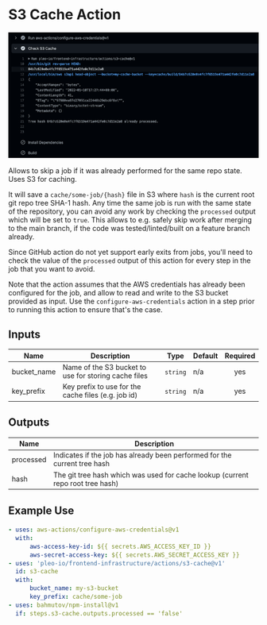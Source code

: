 # S3 Cache Action

![](./screenshot.png)

Allows to skip a job if it was already performed for the same repo state. Uses S3 for caching.

It will save a `cache/some-job/{hash}` file in S3 where `hash` is the current root git repo tree
SHA-1 hash. Any time the same job is run with the same state of the repository, you can avoid any
work by checking the `processed` output which will be set to `true`. This allows to e.g. safely skip
work after merging to the main branch, if the code was tested/linted/built on a feature branch
already.

Since GitHub action do not yet support early exits from jobs, you'll need to check the value of the
`processed` output of this action for every step in the job that you want to avoid.

Note that the action assumes that the AWS credentials has already been configured for the job, and
allow to read and write to the S3 bucket provided as input. Use the `configure-aws-credentials`
action in a step prior to running this action to ensure that's the case.

## Inputs

| Name        | Description                                          | Type     | Default | Required |
| ----------- | ---------------------------------------------------- | -------- | ------- | :------: |
| bucket_name | Name of the S3 bucket to use for storing cache files | `string` | n/a     |   yes    |
| key_prefix  | Key prefix to use for the cache files (e.g. job id)  | `string` | n/a     |   yes    |

## Outputs

| Name      | Description                                                                     |
| --------- | ------------------------------------------------------------------------------- |
| processed | Indicates if the job has already been performed for the current tree hash       |
| hash      | The git tree hash which was used for cache lookup (current repo root tree hash) |

## Example Use

```yaml
- uses: aws-actions/configure-aws-credentials@v1
  with:
      aws-access-key-id: ${{ secrets.AWS_ACCESS_KEY_ID }}
      aws-secret-access-key: ${{ secrets.AWS_SECRET_ACCESS_KEY }}
- uses: 'pleo-io/frontend-infrastructure/actions/s3-cache@v1'
  id: s3-cache
  with:
      bucket_name: my-s3-bucket
      key_prefix: cache/some-job
- uses: bahmutov/npm-install@v1
  if: steps.s3-cache.outputs.processed == 'false'
```
